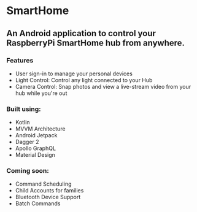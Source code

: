 # SmartHome
## An Android application to control your RaspberryPi SmartHome hub from anywhere.

### Features
* User sign-in to manage your personal devices
* Light Control: Control any light connected to your Hub
* Camera Control: Snap photos and view a live-stream video from your hub while you're out

### Built using:
* Kotlin
* MVVM Architecture
* Android Jetpack
* Dagger 2
* Apollo GraphQL
* Material Design

### Coming soon:
* Command Scheduling
* Child Accounts for families
* Bluetooth Device Support
* Batch Commands
